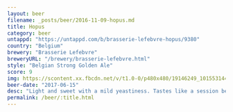 ```yaml
---
layout: beer
filename: _posts/beer/2016-11-09-hopus.md
title: Hopus
category: beer
untappd: "https://untappd.com/b/brasserie-lefebvre-hopus/9380"
country: "Belgium"
brewery: "Brasserie Lefebvre"
breweryURL: "/brewery/brasserie-lefebvre.html"
style: "Belgian Strong Golden Ale"
score: 9
img: https://scontent.xx.fbcdn.net/v/t1.0-0/p480x480/19146249_10155314452823745_3167318113478966063_n.jpg?_nc_cat=0&oh=33073911c4bd04d11ae10a0d5cc74e33&oe=5BBA2730
beer-date: "2017-06-15"
desc: "Light and sweet with a mild yeastiness. Tastes like a session beer but packed with alcohol"
permalink: /beer/:title.html
---
```

